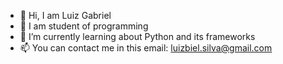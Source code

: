 - 👋 Hi, I am Luiz Gabriel
- 👀 I am student of programming 
- 🌱 I’m currently learning about Python and its frameworks
- 📫 You can contact me in this email: luizbiel.silva@gmail.com

